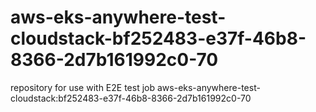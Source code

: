 # aws-eks-anywhere-test-cloudstack-bf252483-e37f-46b8-8366-2d7b161992c0-70
repository for use with E2E test job aws-eks-anywhere-test-cloudstack:bf252483-e37f-46b8-8366-2d7b161992c0-70
